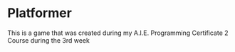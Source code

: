 # Platformer
This is a game that was created during my A.I.E. Programming Certificate 2 Course during the 3rd week
